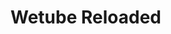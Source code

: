 # Wetube Reloaded

<!-- / -> Home
/join -> Join
/login -> Login
/search -> Search

/users/:id -> See User
/users/logout -> Log Out
/users/edit -> Edit My Profile
/users/delete -> Delete My Profile

/videos/:id -> See Video
/videos/:id/edit -> Edit Video
/videos/:id/delete -> Delete Video
/videos/upload -> Upload Video -->

<!--
/videos/comments -> Commet on a Video
/videos/comments/delets -> Delete A Commet of a Video -->
